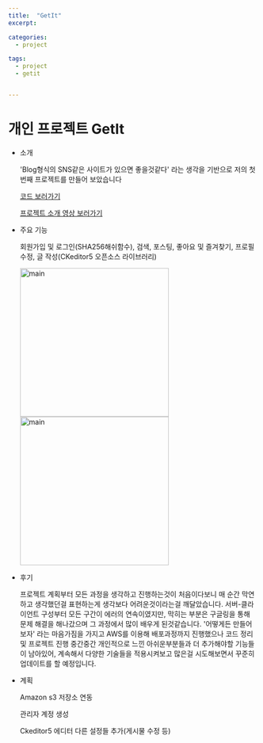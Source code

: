 ```yaml
---
title:  "GetIt"
excerpt: 

categories:
  - project

tags:
  - project
  - getit


---
```


# 개인 프로젝트 GetIt

- 소개

  'Blog형식의 SNS같은 사이트가 있으면 좋을것같다' 라는 생각을 기반으로 저의 첫번째 프로젝트를 만들어 보았습니다

  [코드 보러가기](https://github.com/ssunghyeon/project-sweeter)

  [프로젝트 소개 영상 보러가기](https://youtu.be/4Q_HVoI6zms)

- 주요 기능

  회원가입 및 로그인(SHA256해쉬함수), 검색, 포스팅, 좋아요 및 즐겨찾기, 프로필 수정, 글 작성(CKeditor5 오픈소스 라이브러리)

  <img src="{{ site.url }}{{ site.baseurl }}/assets/images/normal.png" width="300px" alt="main">

  <img src="{{ site.url }}{{ site.baseurl }}/assets/images/getits.png" width="300px" alt="main">

- 후기

  프로젝트 계획부터 모든 과정을 생각하고 진행하는것이 처음이다보니 매 순간 막연하고 생각했던걸 표현하는게 생각보다 어려운것이라는걸 깨달았습니다. 서버-클라이언트 구성부터  모든 구간이 에러의 연속이였지만, 막히는 부분은 구글링을 통해 문제 해결을 해나갔으며 그 과정에서 많이 배우게 된것같습니다. '어떻게든 만들어보자' 라는 마음가짐을 가지고 AWS를 이용해 배포과정까지 진행했으나 코드 정리 및 프로젝트 진행 중간중간 개인적으로 느낀 아쉬운부분들과  더 추가해야할 기능들이 남아있어, 계속해서 다양한 기술들을 적용시켜보고 많은걸 시도해보면서 꾸준히 업데이트를 할 예정입니다.

- 계획

  Amazon s3 저장소 연동

  관리자 계정 생성

  Ckeditor5 에디터 다른 설정들 추가(게시물 수정 등)